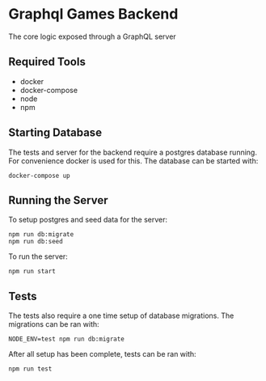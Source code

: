 # Graphql Games Backend

The core logic exposed through a GraphQL server

## Required Tools

- docker
- docker-compose
- node
- npm

## Starting Database

The tests and server for the backend require a postgres database running. For convenience docker is used for this. The database can be started with:

```
docker-compose up
```

## Running the Server

To setup postgres and seed data for the server:

```
npm run db:migrate
npm run db:seed
```

To run the server:

```
npm run start
```

## Tests

The tests also require a one time setup of database migrations. The migrations can be ran with:

```
NODE_ENV=test npm run db:migrate
```

After all setup has been complete, tests can be ran with:

```
npm run test
```
